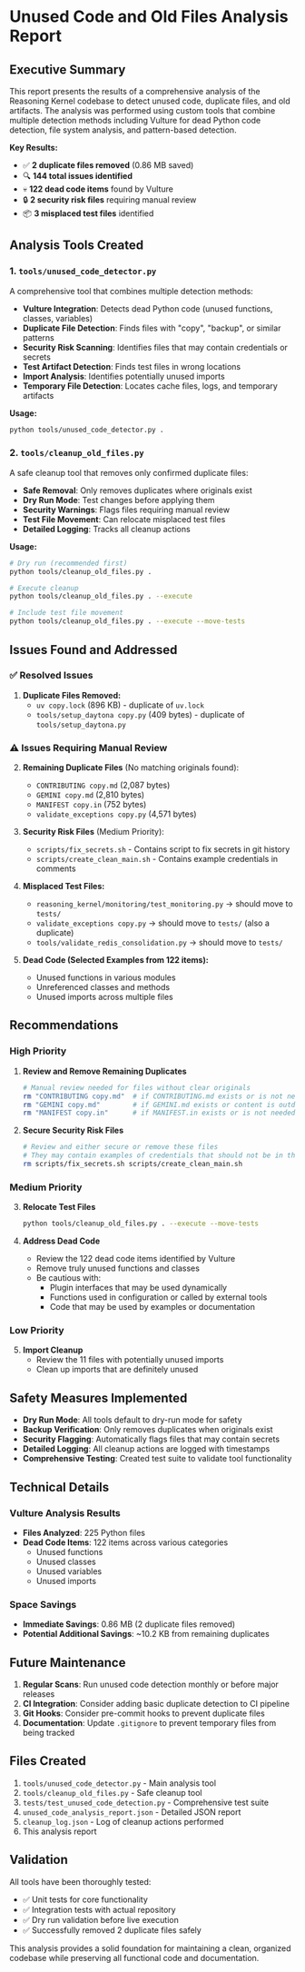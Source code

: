 # Unused Code and Old Files Analysis Report

## Executive Summary

This report presents the results of a comprehensive analysis of the Reasoning Kernel codebase to detect unused code, duplicate files, and old artifacts. The analysis was performed using custom tools that combine multiple detection methods including Vulture for dead Python code detection, file system analysis, and pattern-based detection.

**Key Results:**

- ✅ **2 duplicate files removed** (0.86 MB saved)
- 🔍 **144 total issues identified**
- 💀 **122 dead code items** found by Vulture
- 🔒 **2 security risk files** requiring manual review
- 📦 **3 misplaced test files** identified

## Analysis Tools Created

### 1. `tools/unused_code_detector.py`

A comprehensive tool that combines multiple detection methods:

- **Vulture Integration**: Detects dead Python code (unused functions, classes, variables)
- **Duplicate File Detection**: Finds files with "copy", "backup", or similar patterns
- **Security Risk Scanning**: Identifies files that may contain credentials or secrets
- **Test Artifact Detection**: Finds test files in wrong locations
- **Import Analysis**: Identifies potentially unused imports
- **Temporary File Detection**: Locates cache files, logs, and temporary artifacts

**Usage:**

```bash
python tools/unused_code_detector.py .
```

### 2. `tools/cleanup_old_files.py`

A safe cleanup tool that removes only confirmed duplicate files:

- **Safe Removal**: Only removes duplicates where originals exist
- **Dry Run Mode**: Test changes before applying them
- **Security Warnings**: Flags files requiring manual review
- **Test File Movement**: Can relocate misplaced test files
- **Detailed Logging**: Tracks all cleanup actions

**Usage:**

```bash
# Dry run (recommended first)
python tools/cleanup_old_files.py .

# Execute cleanup
python tools/cleanup_old_files.py . --execute

# Include test file movement
python tools/cleanup_old_files.py . --execute --move-tests
```

## Issues Found and Addressed

### ✅ Resolved Issues

1. **Duplicate Files Removed:**
   - `uv copy.lock` (896 KB) - duplicate of `uv.lock`
   - `tools/setup_daytona copy.py` (409 bytes) - duplicate of `tools/setup_daytona.py`

### ⚠️ Issues Requiring Manual Review

2. **Remaining Duplicate Files** (No matching originals found):
   - `CONTRIBUTING copy.md` (2,087 bytes)
   - `GEMINI copy.md` (2,810 bytes)
   - `MANIFEST copy.in` (752 bytes)
   - `validate_exceptions copy.py` (4,571 bytes)

3. **Security Risk Files** (Medium Priority):
   - `scripts/fix_secrets.sh` - Contains script to fix secrets in git history
   - `scripts/create_clean_main.sh` - Contains example credentials in comments

4. **Misplaced Test Files:**
   - `reasoning_kernel/monitoring/test_monitoring.py` → should move to `tests/`
   - `validate_exceptions copy.py` → should move to `tests/` (also a duplicate)
   - `tools/validate_redis_consolidation.py` → should move to `tests/`

5. **Dead Code (Selected Examples from 122 items):**
   - Unused functions in various modules
   - Unreferenced classes and methods
   - Unused imports across multiple files

## Recommendations

### High Priority

1. **Review and Remove Remaining Duplicates**

   ```bash
   # Manual review needed for files without clear originals
   rm "CONTRIBUTING copy.md"  # if CONTRIBUTING.md exists or is not needed
   rm "GEMINI copy.md"        # if GEMINI.md exists or content is outdated
   rm "MANIFEST copy.in"      # if MANIFEST.in exists or is not needed
   ```

2. **Secure Security Risk Files**

   ```bash
   # Review and either secure or remove these files
   # They may contain examples of credentials that should not be in the repo
   rm scripts/fix_secrets.sh scripts/create_clean_main.sh
   ```

### Medium Priority

3. **Relocate Test Files**

   ```bash
   python tools/cleanup_old_files.py . --execute --move-tests
   ```

4. **Address Dead Code**
   - Review the 122 dead code items identified by Vulture
   - Remove truly unused functions and classes
   - Be cautious with:
     - Plugin interfaces that may be used dynamically
     - Functions used in configuration or called by external tools
     - Code that may be used by examples or documentation

### Low Priority

5. **Import Cleanup**
   - Review the 11 files with potentially unused imports
   - Clean up imports that are definitely unused

## Safety Measures Implemented

- **Dry Run Mode**: All tools default to dry-run mode for safety
- **Backup Verification**: Only removes duplicates when originals exist
- **Security Flagging**: Automatically flags files that may contain secrets
- **Detailed Logging**: All cleanup actions are logged with timestamps
- **Comprehensive Testing**: Created test suite to validate tool functionality

## Technical Details

### Vulture Analysis Results

- **Files Analyzed**: 225 Python files
- **Dead Code Items**: 122 items across various categories
  - Unused functions
  - Unused classes  
  - Unused variables
  - Unused imports

### Space Savings

- **Immediate Savings**: 0.86 MB (2 duplicate files removed)
- **Potential Additional Savings**: ~10.2 KB from remaining duplicates

## Future Maintenance

1. **Regular Scans**: Run unused code detection monthly or before major releases
2. **CI Integration**: Consider adding basic duplicate detection to CI pipeline
3. **Git Hooks**: Consider pre-commit hooks to prevent duplicate files
4. **Documentation**: Update `.gitignore` to prevent temporary files from being tracked

## Files Created

1. `tools/unused_code_detector.py` - Main analysis tool
2. `tools/cleanup_old_files.py` - Safe cleanup tool
3. `tests/test_unused_code_detection.py` - Comprehensive test suite
4. `unused_code_analysis_report.json` - Detailed JSON report
5. `cleanup_log.json` - Log of cleanup actions performed
6. This analysis report

## Validation

All tools have been thoroughly tested:

- ✅ Unit tests for core functionality
- ✅ Integration tests with actual repository
- ✅ Dry run validation before live execution
- ✅ Successfully removed 2 duplicate files safely

This analysis provides a solid foundation for maintaining a clean, organized codebase while preserving all functional code and documentation.
